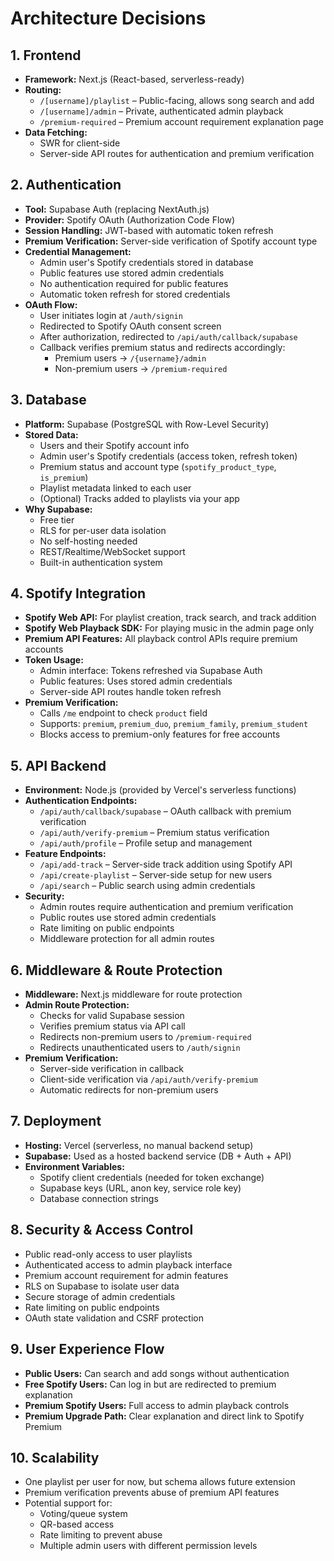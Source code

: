 # Architecture Decisions

## 1. Frontend

- **Framework:** Next.js (React-based, serverless-ready)
- **Routing:**
  - `/[username]/playlist` – Public-facing, allows song search and add
  - `/[username]/admin` – Private, authenticated admin playback
  - `/premium-required` – Premium account requirement explanation page
- **Data Fetching:**
  - SWR for client-side
  - Server-side API routes for authentication and premium verification

## 2. Authentication

- **Tool:** Supabase Auth (replacing NextAuth.js)
- **Provider:** Spotify OAuth (Authorization Code Flow)
- **Session Handling:** JWT-based with automatic token refresh
- **Premium Verification:** Server-side verification of Spotify account type
- **Credential Management:**
  - Admin user's Spotify credentials stored in database
  - Public features use stored admin credentials
  - No authentication required for public features
  - Automatic token refresh for stored credentials
- **OAuth Flow:**
  - User initiates login at `/auth/signin`
  - Redirected to Spotify OAuth consent screen
  - After authorization, redirected to `/api/auth/callback/supabase`
  - Callback verifies premium status and redirects accordingly:
    - Premium users → `/{username}/admin`
    - Non-premium users → `/premium-required`

## 3. Database

- **Platform:** Supabase (PostgreSQL with Row-Level Security)
- **Stored Data:**
  - Users and their Spotify account info
  - Admin user's Spotify credentials (access token, refresh token)
  - Premium status and account type (`spotify_product_type`, `is_premium`)
  - Playlist metadata linked to each user
  - (Optional) Tracks added to playlists via your app
- **Why Supabase:**
  - Free tier
  - RLS for per-user data isolation
  - No self-hosting needed
  - REST/Realtime/WebSocket support
  - Built-in authentication system

## 4. Spotify Integration

- **Spotify Web API:** For playlist creation, track search, and track addition
- **Spotify Web Playback SDK:** For playing music in the admin page only
- **Premium API Features:** All playback control APIs require premium accounts
- **Token Usage:**
  - Admin interface: Tokens refreshed via Supabase Auth
  - Public features: Uses stored admin credentials
  - Server-side API routes handle token refresh
- **Premium Verification:**
  - Calls `/me` endpoint to check `product` field
  - Supports: `premium`, `premium_duo`, `premium_family`, `premium_student`
  - Blocks access to premium-only features for free accounts

## 5. API Backend

- **Environment:** Node.js (provided by Vercel's serverless functions)
- **Authentication Endpoints:**
  - `/api/auth/callback/supabase` – OAuth callback with premium verification
  - `/api/auth/verify-premium` – Premium status verification
  - `/api/auth/profile` – Profile setup and management
- **Feature Endpoints:**
  - `/api/add-track` – Server-side track addition using Spotify API
  - `/api/create-playlist` – Server-side setup for new users
  - `/api/search` – Public search using admin credentials
- **Security:**
  - Admin routes require authentication and premium verification
  - Public routes use stored admin credentials
  - Rate limiting on public endpoints
  - Middleware protection for all admin routes

## 6. Middleware & Route Protection

- **Middleware:** Next.js middleware for route protection
- **Admin Route Protection:**
  - Checks for valid Supabase session
  - Verifies premium status via API call
  - Redirects non-premium users to `/premium-required`
  - Redirects unauthenticated users to `/auth/signin`
- **Premium Verification:**
  - Server-side verification in callback
  - Client-side verification via `/api/auth/verify-premium`
  - Automatic redirects for non-premium users

## 7. Deployment

- **Hosting:** Vercel (serverless, no manual backend setup)
- **Supabase:** Used as a hosted backend service (DB + Auth + API)
- **Environment Variables:**
  - Spotify client credentials (needed for token exchange)
  - Supabase keys (URL, anon key, service role key)
  - Database connection strings

## 8. Security & Access Control

- Public read-only access to user playlists
- Authenticated access to admin playback interface
- Premium account requirement for admin features
- RLS on Supabase to isolate user data
- Secure storage of admin credentials
- Rate limiting on public endpoints
- OAuth state validation and CSRF protection

## 9. User Experience Flow

- **Public Users:** Can search and add songs without authentication
- **Free Spotify Users:** Can log in but are redirected to premium explanation
- **Premium Spotify Users:** Full access to admin playback controls
- **Premium Upgrade Path:** Clear explanation and direct link to Spotify Premium

## 10. Scalability

- One playlist per user for now, but schema allows future extension
- Premium verification prevents abuse of premium API features
- Potential support for:
  - Voting/queue system
  - QR-based access
  - Rate limiting to prevent abuse
  - Multiple admin users with different permission levels
